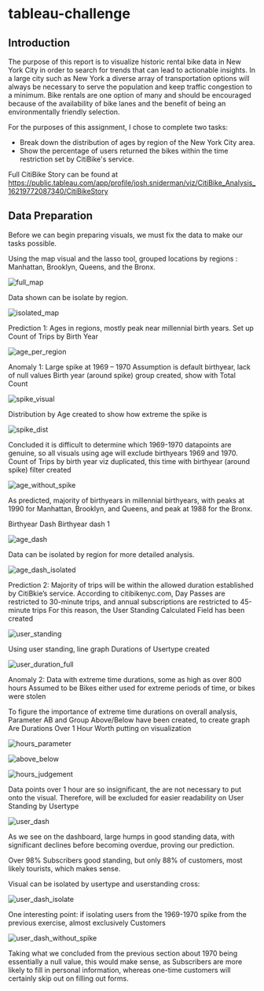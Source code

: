 # tableau-challenge

## Introduction

The purpose of this report is to visualize historic rental bike data in New York City in order to search for trends that can lead to actionable insights. In a large city such as New York a diverse array of transportation options will always be necessary to serve the population and keep traffic congestion to a minimum. Bike rentals are one option of many and should be encouraged because of the availability of bike lanes and the benefit of being an environmentally friendly selection.

For the purposes of this assignment, I chose to complete two tasks:
- Break down the distribution of ages by region of the New York City area.
- Show the percentage of users returned the bikes within the time restriction set by CitiBike's service.

Full CitiBike Story can be found at https://public.tableau.com/app/profile/josh.sniderman/viz/CitiBike_Analysis_16219772087340/CitiBikeStory

## Data Preparation

Before we can begin preparing visuals, we must fix the data to make our tasks possible.

Using the map visual and the lasso tool, grouped locations by regions : Manhattan, Brooklyn, Queens, and the Bronx.

![full_map](Images/full_map.png)

Data shown can be isolate by region.

![isolated_map](Images/isolated_map.png)

Prediction 1: Ages in regions, mostly peak near millennial birth years.
Set up Count of Trips by Birth Year

![age_per_region](Images/age_per_region.png)

Anomaly 1: Large spike at 1969 – 1970
Assumption is default birthyear, lack of null values
Birth year (around spike) group created, show with Total Count

![spike_visual](Images/spike_visual.png)

Distribution by Age created to show how extreme the spike is

![spike_dist](Images/spike_dist.png)

Concluded it is difficult to determine which 1969-1970 datapoints are genuine, so all visuals using age will exclude birthyears 1969 and 1970.
Count of Trips by birth year viz duplicated, this time with birthyear (around spike) filter created



![age_without_spike](Images/age_without_spike.png)

As predicted, majority of birthyears in millennial birthyears, with peaks at 1990 for Manhattan, Brooklyn, and Queens, and peak at 1988 for the Bronx.

Birthyear Dash
Birthyear dash 1

![age_dash](Images/age_dash.png)

Data can be isolated by region for more detailed analysis.

![age_dash_isolated](Images/age_dash_isolated.png)

Prediction 2: Majority of trips will be within the allowed duration established by CitiBkie’s service.
According to citibikenyc.com, Day Passes are restricted to 30-minute trips, and annual subscriptions are restricted to 45-minute trips
For this reason, the User Standing Calculated Field has been created 

![user_standing](Images/user_standing.png)

Using user standing, line graph Durations of Usertype created

![user_duration_full](Images/user_duration_full.png)

Anomaly 2: Data with extreme time durations, some as high as over 800 hours
Assumed to be Bikes either used for extreme periods of time, or bikes were stolen

To figure the importance of extreme time durations on overall analysis, Parameter AB and Group Above/Below have been created, to create graph Are Durations Over 1 Hour Worth putting on visualization

![hours_parameter](Images/hours_parameter.png)

![above_below](Images/above_below.png)

![hours_judgement](Images/hours_judgement.png)

Data points over 1 hour are so insignificant, the are not necessary to put onto the visual. Therefore, will be excluded for easier readability on User Standing by Usertype

![user_dash](Images/user_dash.png)

As we see on the dashboard, large humps in good standing data, with significant declines before becoming overdue, proving our prediction.

Over 98% Subscribers good standing, but only 88% of customers, most likely tourists, which makes sense.

Visual can be isolated by usertype and userstanding cross:

![user_dash_isolate](Images/user_dash_isolate.png)

One interesting point: if isolating users from the 1969-1970 spike from the previous exercise, almost exclusively Customers

![user_dash_without_spike](Images/user_dash_without_spike.png)

Taking what we concluded from the previous section about 1970 being essentially a null value, this would make sense, as Subscribers are more likely to fill in personal information, whereas one-time customers will certainly skip out on filling out forms.





